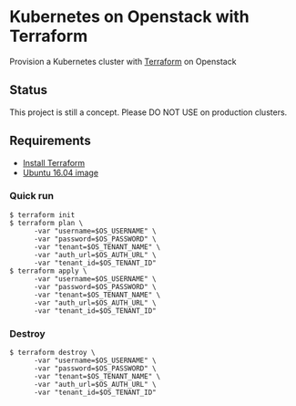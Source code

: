# Kubernetes on Openstack with Terraform

Provision a Kubernetes cluster with [Terraform](https://www.terraform.io) on Openstack

## Status
This project is still a concept. Please DO NOT USE on production clusters.

## Requirements

- [Install Terraform](https://www.terraform.io/intro/getting-started/install.html)
- [Ubuntu 16.04 image](http://cloud-images.ubuntu.com/releases/16.04/release/ubuntu-16.04-server-cloudimg-amd64-disk1.img)

### Quick run

```
$ terraform init
$ terraform plan \
      -var "username=$OS_USERNAME" \
      -var "password=$OS_PASSWORD" \
      -var "tenant=$OS_TENANT_NAME" \
      -var "auth_url=$OS_AUTH_URL" \
      -var "tenant_id=$OS_TENANT_ID"
$ terraform apply \
      -var "username=$OS_USERNAME" \
      -var "password=$OS_PASSWORD" \
      -var "tenant=$OS_TENANT_NAME" \
      -var "auth_url=$OS_AUTH_URL" \
      -var "tenant_id=$OS_TENANT_ID"
```

### Destroy

```
$ terraform destroy \
      -var "username=$OS_USERNAME" \
      -var "password=$OS_PASSWORD" \
      -var "tenant=$OS_TENANT_NAME" \
      -var "auth_url=$OS_AUTH_URL" \
      -var "tenant_id=$OS_TENANT_ID"
```
